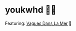 youkwhd 🦐✨
==========

Featuring: [Vagues Dans La Mer](https://www.youtube.com/watch?v=K8HZOvTzBOE) 🎵
